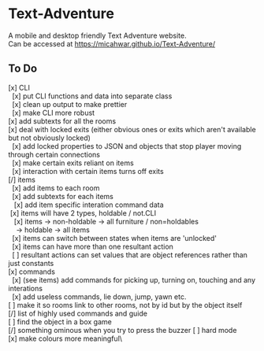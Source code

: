 # Text-Adventure
A mobile and desktop friendly Text Adventure website.\
Can be accessed at https://micahwar.github.io/Text-Adventure/
## To Do
[x] CLI\
&nbsp;&nbsp;[x] put CLI functions and data into separate class\
&nbsp;&nbsp;[x] clean up output to make prettier\
&nbsp;&nbsp;[x] make CLI more robust\
[x] add subtexts for all the rooms\
[x] deal with locked exits (either obvious ones or exits which aren't available but not obviously locked)\
&nbsp;&nbsp;[x] add locked properties to JSON and objects that stop player moving through certain connections\
&nbsp;&nbsp;[x] make certain exits reliant on items\
&nbsp;&nbsp;[x] interaction with certain items turns off exits\
[/] items\
&nbsp;&nbsp;[x] add items to each room\
&nbsp;&nbsp;[x] add subtexts for each items\
&nbsp;&nbsp;&nbsp;[x] add item specific interation command data\
&nbsp;[x] items will have 2 types, holdable / not.CLI\
&nbsp;&nbsp;&nbsp;[x] items -> non-holdable -> all furniture / non=holdables\
&nbsp;&nbsp;&nbsp;&nbsp;-> holdable -> all items\
&nbsp;&nbsp;[x] items can switch between states when items are 'unlocked'\
&nbsp;&nbsp;[x] items can have more than one resultant action\
&nbsp;&nbsp;[ ] resultant actions can set values that are object references rather than just constants\
[x] commands\
&nbsp;&nbsp;[x] (see items) add commands for picking up, turning on, touching and any interations\
&nbsp;&nbsp;[x] add useless commands, lie down, jump, yawn etc.\
[ ] make it so rooms link to other rooms, not by id but by the object itself\
[/] list of highly used commands and guide\
[ ] find the object in a box game\
[/] something ominous when you try to press the buzzer [ ] hard mode\
[x] make colours more meaningful\
